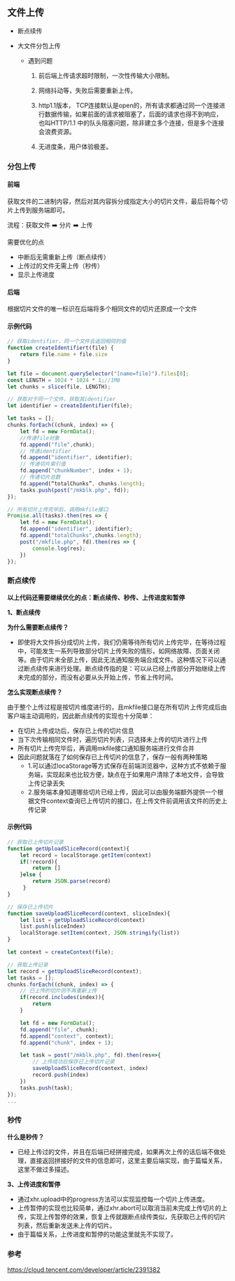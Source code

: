 

## 文件上传

- 断点续传

- 大文件分包上传

  - 遇到问题

    1. 前后端上传请求超时限制，一次性传输大小限制。

    2. 网络抖动等，失败后需要重新上传。

    3. http1.1版本， TCP连接默认是open的，所有请求都通过同一个连接进行数据传输，如果前面的请求被阻塞了，后面的请求也得不到响应，也叫HTTP/1.1 中的队头阻塞问题，除非建立多个连接，但是多个连接会浪费资源。

    4. 无进度条，用户体验极差。



### 分包上传

#### 前端

获取文件的二进制内容，然后对其内容拆分成指定大小的切片文件，最后将每个切片上传到服务端即可。

流程：获取文件 ➡️ 分片 ➡️ 上传

需要优化的点

- 中断后无需重新上传（断点续传）
- 上传过的文件无需上传（秒传）
- 显示上传进度



#### 后端

根据切片文件的唯一标识在后端将多个相同文件的切片还原成一个文件



#### 示例代码

```js
// 获取identifier，同一个文件会返回相同的值
function createIdentifiert(file) {
    return file.name + file.size
}

let file = document.querySelector("[name=file]").files[0];
const LENGTH = 1024 * 1024 * 1;//1MB
let chunks = slice(file, LENGTH);

// 获取对于同一个文件，获取其identifier
let identifier = createIdentifier(file);

let tasks = [];
chunks.forEach((chunk, index) => {
    let fd = new FormData();
    //传递file对象
    fd.append("file",chunk);
    // 传递identifier
    fd.append("identifier", identifier);
    // 传递切片索引值
    fd.append("chunkNumber", index + 1);
    // 传递切片总数
    fd.append(“totalChunks”, chunks.length);    
    tasks.push(post("/mkblk.php", fd));
});

// 所有切片上传完毕后，调用mkfile接口
Promise.all(tasks).then(res => {
    let fd = new FormData();
    fd.append("identifier", identifier);
    fd.append("totalChunks",chunks.length);
    post("/mkfile.php", fd).then(res => {
        console.log(res);
    })
});
```



### 断点续传

**以上代码还需要继续优化的点：断点续传、秒传、上传进度和暂停**

**1、断点续传**

**为什么需要断点续传？**

- 即使将大文件拆分成切片上传，我们仍需等待所有切片上传完毕，在等待过程中，可能发生一系列导致部分切片上传失败的情形，如网络故障、页面关闭等。由于切片未全部上传，因此无法通知服务端合成文件。这种情况下可以通过断点续传来进行处理。断点续传指的是：可以从已经上传部分开始继续上传未完成的部分，而没有必要从头开始上传，节省上传时间。

**怎么实现断点续传？**

由于整个上传过程是按切片维度进行的，且mkfile接口是在所有切片上传完成后由客户端主动调用的，因此断点续传的实现也十分简单： 

- 在切片上传成功后，保存已上传的切片信息 
- 当下次传输相同文件时，遍历切片列表，只选择未上传的切片进行上传 
- 所有切片上传完毕后，再调用mkfile接口通知服务端进行文件合并 
- 因此问题就落在了如何保存已上传切片的信息了，保存一般有两种策略 
  - 1.可以通过locaStorage等方式保存在前端浏览器中，这种方式不依赖于服务端，实现起来也比较方便，缺点在于如果用户清除了本地文件，会导致上传记录丢失 
  - 2.服务端本身知道哪些切片已经上传，因此可以由服务端额外提供一个根据文件context查询已上传切片的接口，在上传文件前调用该文件的历史上传记录



#### 示例代码

```js
// 获取已上传切片记录
function getUploadSliceRecord(context){
    let record = localStorage.getItem(context)
    if(!record){
        return []
    }else {
        return JSON.parse(record)
     }
}

// 保存已上传切片
function saveUploadSliceRecord(context, sliceIndex){
    let list = getUploadSliceRecord(context)
    list.push(sliceIndex)
    localStorage.setItem(context, JSON.stringify(list))
}

let context = createContext(file);

// 获取上传记录
let record = getUploadSliceRecord(context);
let tasks = [];
chunks.forEach((chunk, index) => {
    // 已上传的切片则不再重新上传
    if(record.includes(index)){
        return
    }

    let fd = new FormData();
    fd.append("file", chunk);
    fd.append("context", context);
    fd.append("chunk", index + 1);

    let task = post("/mkblk.php", fd).then(res=>{
        // 上传成功后保存已上传切片记录
        saveUploadSliceRecord(context, index)
        record.push(index)
    })
    tasks.push(task);
});
...
```



### 秒传

**什么是秒传？**

- 已经上传过的文件，并且在后端已经拼接完成，如果再次上传的话后端不做处理，直接返回拼接好的文件的信息即可，这里主要后端实现，由于篇幅关系，这里不做过多描述。

**3、上传进度和暂停**

- 通过xhr.upload中的progress方法可以实现监控每一个切片上传进度。
- 上传暂停的实现也比较简单，通过xhr.abort可以取消当前未完成上传切片的上传，实现上传暂停的效果，恢复上传就跟断点续传类似，先获取已上传的切片列表，然后重新发送未上传的切片。
- 由于篇幅关系，上传进度和暂停的功能这里就先不实现了。



### 参考

https://cloud.tencent.com/developer/article/2391382
